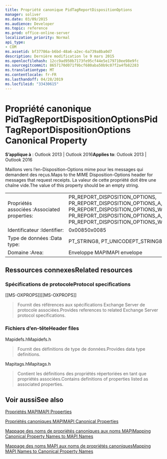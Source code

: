 ```yaml
---
title: Propriété canonique PidTagReportDispositionOptions
manager: soliver
ms.date: 03/09/2015
ms.audience: Developer
ms.topic: reference
ms.prod: office-online-server
localization_priority: Normal
api_type:
- COM
ms.assetid: bf37786a-b6bd-48a6-a2ec-6a739a8ba0d7
description: Dernière modification le 9 mars 2015
ms.openlocfilehash: 12cc9ad950b7173fe95cf44e5e179710ee98e9fc
ms.sourcegitcommit: 8657170d071f9bcf680aba50b9c07f2a4fb82283
ms.translationtype: MT
ms.contentlocale: fr-FR
ms.lasthandoff: 04/28/2019
ms.locfileid: "33430615"
---
```

# <a name="pidtagreportdispositionoptions-canonical-property"></a><span data-ttu-id="075fe-103">Propriété canonique PidTagReportDispositionOptions</span><span class="sxs-lookup"><span data-stu-id="075fe-103">PidTagReportDispositionOptions Canonical Property</span></span>

  
  
<span data-ttu-id="075fe-104">**S’applique à** : Outlook 2013 | Outlook 2016</span><span class="sxs-lookup"><span data-stu-id="075fe-104">**Applies to**: Outlook 2013 | Outlook 2016</span></span> 
  
<span data-ttu-id="075fe-105">Maillons vers l’en-Disposition-Options mime pour les messages qui demandent des reçus.</span><span class="sxs-lookup"><span data-stu-id="075fe-105">Maps to the MIME Disposition-Options header for messages that request receipts.</span></span> <span data-ttu-id="075fe-106">La valeur de cette propriété doit être une chaîne vide.</span><span class="sxs-lookup"><span data-stu-id="075fe-106">The value of this property should be an empty string.</span></span>
  
|||
|:-----|:-----|
|<span data-ttu-id="075fe-107">Propriétés associées :</span><span class="sxs-lookup"><span data-stu-id="075fe-107">Associated properties:</span></span>  <br/> |<span data-ttu-id="075fe-108">PR_REPORT_DISPOSITION_OPTIONS, PR_REPORT_DISPOSITION_OPTIONS_A, PR_REPORT_DISPOSITION_OPTIONS_W</span><span class="sxs-lookup"><span data-stu-id="075fe-108">PR_REPORT_DISPOSITION_OPTIONS, PR_REPORT_DISPOSITION_OPTIONS_A, PR_REPORT_DISPOSITION_OPTIONS_W</span></span>  <br/> |
|<span data-ttu-id="075fe-109">Identificateur :</span><span class="sxs-lookup"><span data-stu-id="075fe-109">Identifier:</span></span>  <br/> |<span data-ttu-id="075fe-110">0x0085</span><span class="sxs-lookup"><span data-stu-id="075fe-110">0x0085</span></span>  <br/> |
|<span data-ttu-id="075fe-111">Type de données :</span><span class="sxs-lookup"><span data-stu-id="075fe-111">Data type:</span></span>  <br/> |<span data-ttu-id="075fe-112">PT_STRING8, PT_UNICODE</span><span class="sxs-lookup"><span data-stu-id="075fe-112">PT_STRING8, PT_UNICODE</span></span>  <br/> |
|<span data-ttu-id="075fe-113">Domaine :</span><span class="sxs-lookup"><span data-stu-id="075fe-113">Area:</span></span>  <br/> |<span data-ttu-id="075fe-114">Enveloppe MAPI</span><span class="sxs-lookup"><span data-stu-id="075fe-114">MAPI envelope</span></span>  <br/> |
   
## <a name="related-resources"></a><span data-ttu-id="075fe-115">Ressources connexes</span><span class="sxs-lookup"><span data-stu-id="075fe-115">Related resources</span></span>

### <a name="protocol-specifications"></a><span data-ttu-id="075fe-116">Spécifications de protocole</span><span class="sxs-lookup"><span data-stu-id="075fe-116">Protocol specifications</span></span>

<span data-ttu-id="075fe-117">[[MS-OXPROPS]]</span><span class="sxs-lookup"><span data-stu-id="075fe-117">[[MS-OXPROPS]]</span></span> 
  
> <span data-ttu-id="075fe-118">Fournit des références aux spécifications Exchange Server de protocole associées.</span><span class="sxs-lookup"><span data-stu-id="075fe-118">Provides references to related Exchange Server protocol specifications.</span></span>
    
### <a name="header-files"></a><span data-ttu-id="075fe-119">Fichiers d’en-tête</span><span class="sxs-lookup"><span data-stu-id="075fe-119">Header files</span></span>

<span data-ttu-id="075fe-120">Mapidefs.h</span><span class="sxs-lookup"><span data-stu-id="075fe-120">Mapidefs.h</span></span>
  
> <span data-ttu-id="075fe-121">Fournit des définitions de type de données.</span><span class="sxs-lookup"><span data-stu-id="075fe-121">Provides data type definitions.</span></span>
    
<span data-ttu-id="075fe-122">Mapitags.h</span><span class="sxs-lookup"><span data-stu-id="075fe-122">Mapitags.h</span></span>
  
> <span data-ttu-id="075fe-123">Contient les définitions des propriétés répertoriées en tant que propriétés associées.</span><span class="sxs-lookup"><span data-stu-id="075fe-123">Contains definitions of properties listed as associated properties.</span></span>
    
## <a name="see-also"></a><span data-ttu-id="075fe-124">Voir aussi</span><span class="sxs-lookup"><span data-stu-id="075fe-124">See also</span></span>



[<span data-ttu-id="075fe-125">Propriétés MAPI</span><span class="sxs-lookup"><span data-stu-id="075fe-125">MAPI Properties</span></span>](mapi-properties.md)
  
[<span data-ttu-id="075fe-126">Propriétés canoniques MAPI</span><span class="sxs-lookup"><span data-stu-id="075fe-126">MAPI Canonical Properties</span></span>](mapi-canonical-properties.md)
  
[<span data-ttu-id="075fe-127">Mappage des noms de propriétés canoniques aux noms MAPI</span><span class="sxs-lookup"><span data-stu-id="075fe-127">Mapping Canonical Property Names to MAPI Names</span></span>](mapping-canonical-property-names-to-mapi-names.md)
  
[<span data-ttu-id="075fe-128">Mappage des noms MAPI aux noms de propriétés canoniques</span><span class="sxs-lookup"><span data-stu-id="075fe-128">Mapping MAPI Names to Canonical Property Names</span></span>](mapping-mapi-names-to-canonical-property-names.md)

